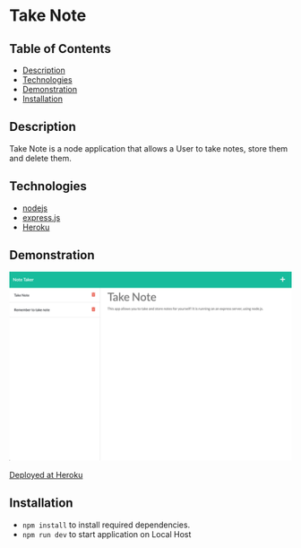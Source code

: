 # Take Note

## Table of Contents
  * [Description](#description)
  * [Technologies](#technologies)
  * [Demonstration](#demonstration)
  * [Installation](#installation)

## Description
Take Note is a node application that allows a User to take notes, store them and delete them. 

## Technologies
* [nodejs](https://nodejs.org/en/)
* [express.js](https://expressjs.com/)
* [Heroku](https://heroku.com) 

## Demonstration
![Demo of note taker app](./public/assets/take_note.png)

[Deployed at Heroku](https://take-note.herokuapp.com/)

## Installation
* `npm install` to install required dependencies.
* `npm run dev` to start application on Local Host

